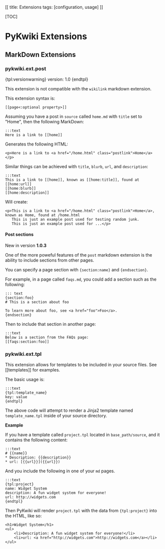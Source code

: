 [[
title: Extensions
tags: [configuration, usage]
]]

[TOC]

# PyKwiki Extensions

## MarkDown Extensions

### pykwiki.ext.post

{tpl:versionwarning}
version: 1.0
{endtpl}

This extension is not compatible with the `wikilink` markdown extension.

This extension syntax is:

    [[page<:optional property>]]

Assuming you have a post in `source` called `home.md` with `title` set to "Home", then the following MarkDown:

    :::text
    Here is a link to [[home]]

Generates the following HTML:

    <p>Here is a link to <a href="/home.html" class="postlink">Home</a></p>

Similar things can be achieved with `title`, `blurb`, `url`, and `description`:

    :::text
    This is a link to [[home]], known as [[home:title]], found at [[home:url]]
    [[home:blurb]]
    [[home:description]]

Will create:

    <p>This is a link to <a href="/home.html" class="postlink">Home</a>, known as Home, found at /home.html
       This is just an example post used for testing random junk.
       This is just an example post used for ...</p>

#### Post sections

<span class="text text-muted">New in version <strong>1.0.3</strong></span>

One of the more poweful features of the `post` markdown extension is the ability to include sections from other pages.

You can specify a page section with `{section:name}` and `{endsection}`. 

For example, in a page called `faqs.md`, you could add a section such as the following:

    ::: text
    {section:foo}
    # This is a section about foo
    
    To learn more about foo, see <a href="foo">Foo</a>.
    {endsection}

Then to include that section in another page:

    :::text
    Below is a section from the FAQs page:
    [[faqs:section:foo]]


### pykwiki.ext.tpl

This extension allows for templates to be included in your source files. See [[templates]] for examples.

The basic usage is:

    :::text    
    {tpl:template_name}
    key: value
    {endtpl}

The above code will attempt to render a Jinja2 template named `template_name.tpl` inside of your source directory. 

**Example**

If you have a template called `project.tpl` located in `base_path/source`, and it contains the following content:

    :::text
    # {{name}}
    * Description: {{description}}
    * url: [{{url}}]({{url}})

And you include the following in one of your `md` pages.

    :::text
    {tpl:project}
    name: Widget System
    description: A fun widget system for everyone!
    url: http://widgets.com
    {endtpl}

Then PyKwiki will render `project.tpl` with the data from `{tpl:project}` into the HTML, like so:

    <h1>Widget System</h1>
    <ul>
        <li>Description: A fun widget system for everyone!</li>
        <li>url: <a href="http://widgets.com">http://widgets.com</a></li>
    </ul>


